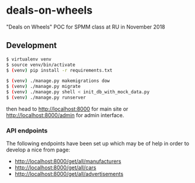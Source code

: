 # deals-on-wheels
"Deals on Wheels" POC for SPMM class at RU in November 2018

## Development

```bash
$ virtualenv venv
$ source venv/bin/activate
$ (venv) pip install -r requirements.txt

$ (venv) ./manage.py makemigrations dow
$ (venv) ./manage.py migrate
$ (venv) ./manage.py shell < init_db_with_mock_data.py
$ (venv) ./manage.py runserver
```

then head to <http://localhost:8000> for main site or <http://localhost:8000/admin> for admin interface.

### API endpoints

The following endpoints have been set up which may be of help in order to develop a nice from page:

* <http://localhost:8000/get/all/manufacturers>
* <http://localhost:8000/get/all/cars>
* <http://localhost:8000/get/all/advertisements>

